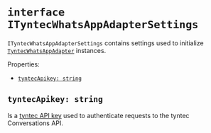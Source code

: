 # `interface ITyntecWhatsAppAdapterSettings`

`ITyntecWhatsAppAdapterSettings` contains settings used to initialize [`TyntecWhatsAppAdapter`](./TyntecWhatsAppAdapter.md)
instances.

Properties:
* [`tyntecApikey: string`](#tyntecapikey-string)


## `tyntecApikey: string`

Is a [tyntec API key](https://www.tyntec.com/docs/faq-whatsapp-business-onboarding-how-can-i-get-api-key-setup-my-whatsapp-business-account)
used to authenticate requests to the tyntec Conversations API.
